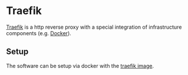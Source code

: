 # Traefik

[Traefik](https://github.com/traefik/traefik) is a http reverse proxy with
a special integration of infrastructure components (e.g. [Docker](./docker.md)).

## Setup

The software can be setup via docker with the
[traefik image](./docker-images/traefik.md).
